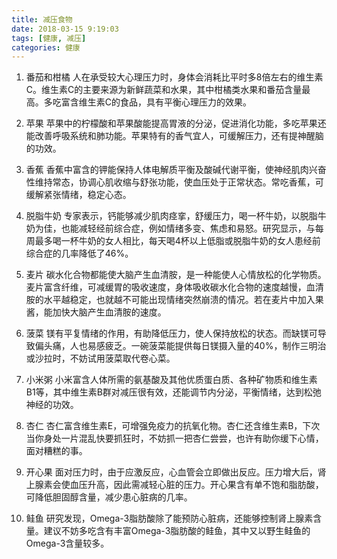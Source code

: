 ```yaml
---
title: 减压食物
date: 2018-03-15 9:19:03
tags: [健康, 减压]
categories: 健康
---
```


1. 番茄和柑橘
人在承受较大心理压力时，身体会消耗比平时多8倍左右的维生素C。维生素C的主要来源为新鲜蔬菜和水果，其中柑橘类水果和番茄含量最高。多吃富含维生素C的食品，具有平衡心理压力的效果。

2. 苹果
苹果中的柠檬酸和苹果酸能提高胃液的分泌，促进消化功能，多吃苹果还能改善呼吸系统和肺功能。苹果特有的香气宜人，可缓解压力，还有提神醒脑的功效。

3. 香蕉
香蕉中富含的钾能保持人体电解质平衡及酸碱代谢平衡，使神经肌肉兴奋性维持常态，协调心肌收缩与舒张功能，使血压处于正常状态。常吃香蕉，可缓解紧张情绪，稳定心态。

4. 脱脂牛奶
专家表示，钙能够减少肌肉痉挛，舒缓压力，喝一杯牛奶，以脱脂牛奶为佳，也能减轻经前综合症，例如情绪多变、焦虑和易怒。研究显示，与每周最多喝一杯牛奶的女人相比，每天喝4杯以上低脂或脱脂牛奶的女人患经前综合症的几率降低了46%。

5. 麦片
碳水化合物都能使大脑产生血清胺，是一种能使人心情放松的化学物质。麦片富含纤维，可减缓胃的吸收速度，身体吸收碳水化合物的速度越慢，血清胺的水平越稳定，也就越不可能出现情绪突然崩溃的情况。若在麦片中加入果酱，能加快大脑产生血清胺的速度。

6. 菠菜
镁有平复情绪的作用，有助降低压力，使人保持放松的状态。而缺镁可导致偏头痛，人也易感疲乏。一碗菠菜能提供每日镁摄入量的40%，制作三明治或沙拉时，不妨试用菠菜取代卷心菜。

7. 小米粥
小米富含人体所需的氨基酸及其他优质蛋白质、各种矿物质和维生素B1等，其中维生素B群对减压很有效，还能调节内分泌，平衡情绪，达到松弛神经的功效。

8. 杏仁
杏仁富含维生素E，可增强免疫力的抗氧化物。杏仁还含维生素B，下次当你身处一片混乱快要抓狂时，不妨抓一把杏仁尝尝，也许有助你缓下心情，面对糟糕的事。

9. 开心果
面对压力时，由于应激反应，心血管会立即做出反应。压力增大后，肾上腺素会使血压升高，因此需减轻心脏的压力。开心果含有单不饱和脂肪酸，可降低胆固醇含量，减少患心脏病的几率。

10. 鲑鱼
研究发现，Omega-3脂肪酸除了能预防心脏病，还能够控制肾上腺素含量。建议不妨多吃含有丰富Omega-3脂肪酸的鲑鱼，其中又以野生鲑鱼的Omega-3含量较多。




